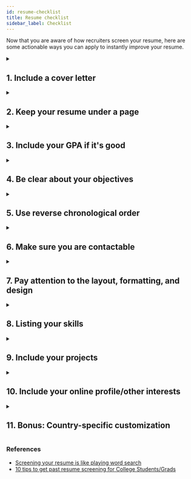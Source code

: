 ```yaml
---
id: resume-checklist
title: Resume checklist
sidebar_label: Checklist
---
```


Now that you are aware of how recruiters screen your resume, here are some actionable ways you can apply to instantly improve your resume.

<details>
<summary>

## 1. Include a cover letter

</summary>

I've often received resumes with no cover letters, and I am perfectly fine with it. If you ask me, it is better to have no cover letter than to have a bad cover letter, especially if your cover letter is a "templated" content. An effective cover letter needs to highlight the fit between the job requirements and your skills/experiences. Do not just tell me what you have done in your cover letter; Tell me how it is a fit for what I am looking for.

Some small nitpicks:

- Make sure that the cover letter is addressed to the right person (either the name of the recruiter if it is known, or to a generic hiring manager) and company
- Run a spell check

</details>

<details>
<summary>

## 2. Keep your resume under a page

</summary>

Your resume should be kept to 1 page or a MAXIMUM of 2 pages. Include only your most recent and relevant experiences.

Information that a recruiter wants to know:

- Name, email, contact number
- Objective statement
- Education details: College, Major, GPA, Sample classes (optional, but if you list, make sure its classes that you scored well in and are relevant to your area of interest), academic awards, availability
- If you have studied abroad, you can list that too
- Projects that you have worked on
- Work experience/co-curricular activities
- Skills/other interests
- Street cred - GitHub/Stack Overflow/LinkedIn profile (optional, but highly recommended)

Information nobody needs to know:

- Your profile picture. In the US, it is illegal to discriminate based on age, gender, race, or appearance
- Address, home phone number, gender, religion, race, marital status, etc etc
- Elementary, middle, high school
- Your low GPA
- Anything less recent than 3-4 years unless they are valid job experiences
- Anything about your parents/siblings, their names, occupation, etc
- Your life story
- Anything not relevant to the job you are applying for (e.g. that you have a driving license when you are applying to be a programmer)

Ideally, keep it short, concise, but as detailed as possible.

</details>

<details>
<summary>

## 3. Include your GPA if it's good

</summary>

Everyone wants the cream of the crop. In the absence of a standardized test, GPA serves as that indicator. **While GPA may not necessarily be a good indication of how well you can code, a high GPA would definitely put you in a more favorable position to the recruiter.**

If your GPA is rather low, but you have loads of technical experiences, you can try not listing your GPA in the resume. This kinda "forces" the recruiter to read through your projects/job experience, and perhaps grant you a first interview. If you manage to impress them, who cares about your GPA? But if your GPA is low and you do not have skills for the job... maybe you should work on one of them and revisit job applications later.

In a different scenario, some students have low GPA, but it might be due to some irrelevant classes which they did badly in. E.g. Student X is scoring A for all his programming classes, but did not do well for his language classes. If I am hiring a developer, Student X would still be a suitable candidate despite his low GPA. In such cases, it might even be recommended to attach a transcript along with the resume.

Also, when you list your GPA/results, try to benchmark it. Instead of simply listing 4.6, write 4.6/5.0 (First Class Honors or Summa Cum Laude). To the recruiter, 4.6 does not mean anything if he/she is not familiar with your grading system.

</details>

<details>
<summary>

## 4. Be clear about your objectives

</summary>

Are you looking for a summer internship/full-time employment? What position are you applying for? Read the job description and know the job you are applying for!

**"Work experience" does not mean any work experience; it means _relevant_ work experience.** If you are applying for a developer position, the recruiter is not interested to know that you were a student escort for girls walking back to their apartments at night, nor that you were a cashier at Starbucks. You would be better off writing about the project you did for some programming class - yes, even if it was just a school project. Tailor your experiences and projects according to the job you are applying for. Pick relevant details to emphasize on and do not be hesitant to drop stuff completely if they are totally irrelevant. Quality over quantity.

- Make sure the description is comprehensive. Avoid writing "Software engineering intern - write code". You are better off not writing anything
- Based on my experience, most fresh grads do not have extremely relevant job experience (unless you are lucky to have scored a really rewarding internship). For developer positions, I think it is ok to not have any job experience and just list projects

</details>

<details>
<summary>

## 5. Use reverse chronological order

</summary>

Always list your resume in reverse chronological order - the most recent at the top. Recruiters are more interested in what you have worked on recently than what you worked on 3 years ago. Chances are, you probably forgot the details too anyway.

</details>

<details>
<summary>

## 6. Make sure you are contactable

</summary>

- Get a proper email account with ideally your first name and last name, eg. "john.doe@gmail.com" instead of "angrybirds88@gmail.com"
- If you are using your school's .edu email, try to have an alias like "john.doe@xxx.edu" instead of "a002342342@xxx.edu"
- Avoid emails like "me@christi.na" or "admin@[mycooldomain].com" -- because it is very prone to typo errors
- Make sure the number you have listed is the best way to reach you. The last thing you want is to miss the call from the recruiter because you typed the wrong number, or you are not available on that number during office hours (most probably the times the recruiter will call)

</details>

<details>
<summary>

## 7. Pay attention to the layout, formatting, and design

</summary>

- Be consistent about the way you format your resume. Italics, underline, bold, and how they are used
- Keep to a single standard font (avoid fancy fonts like Comic Sans or whatever) and do not have too many varying styles/font sizes/color
- Be consistent about the way you list your dates (eg. May 2011 - Aug 2011). Avoid using numerals for both month and date due to the difference in style for MMDD and DDMM in different countries. Dates like "Aug 2011 - June 12" just show that you have zero attention to detail
- Unless you are applying for a design job, just stick to the standard "table" style for the resume. There is nothing wrong with the standard style, and it helps the recruiter screen your resume more efficiently since they are trained through experience to read that format. It would also help in the automatic scoring by the ATS. The last thing you want is for your application to be rejected because the system could not parse your resume for it to be scored. That said, I am not discouraging you from coming up with your own design. It is nice to read something different. Just be aware of the risks you could be taking
- Name your file `firstname_lastname_resume.pdf` instead of `resume.pdf` - it is easier for recruiters to search/forward
- PDF preferred over Word doc
- Be consistent about bullet points
- Your resume should not look sparse. (Come on, it is only 1 page!) If you really have trouble filling it up, you are either not thinking hard enough, or not doing enough. In the case of the latter, consider working on your personal projects (i.e. stuff you can post on GitHub). That said, do not write stuff just to fill space. Read point 4
- This should be common sense, but do not commit fraud, i.e. apply for the same job using a different name, or using your friend's resume to apply for the same job. Some ATS issues an indicator if they suspect the application to be a duplicate
- It's important to note the layout of your resume. If you choose to quickly upload your resume via an auto-fill program, understand that the program will read your resume from top to bottom, left to right. This is good to keep in mind when developing the layout of your resume
- Try to keep white space down to a minimum. This will also help reduce the length of your resume to one page. Reduce margins and paddings reasonably

</details>

<details>
<summary>

## 8. Listing your skills

</summary>

It is useful to list your relevant skills in a quick summary section for easy reading/matching. However, many people make the mistake of listing as many skills/programming languages in the resume as possible. This may get you through the ATS scoring, but it definitely would not leave a good impression on the recruiter - the actual human reading your resume and deciding whether to call you up for an interview!

Ideally, if your resume is good enough, the recruiter should already know what you are proficient in. The skills section is just a quick summary/reiteration. **Listing a bunch of technologies you claim you know without actually showing how you have worked with them is pointless.**

</details>

<details>
<summary>

## 9. Include your projects

</summary>

- Ideally, 1-2 lines about the project, 2-3 lines about your role, what technologies you used, what you did, your learning, etc etc. These can be Final Year Projects, Research projects, projects for a particular class, freelance projects, or just personal projects (ie. GitHub stuff)
- Ideally, 2 to 3 projects that align with your interests/position you are applying for
- Avoid using titles such as "Project for [module code]". Sorry, the recruiter has no idea what class is represented by the module code. Ideally, you want the project section to demonstrate your personality and skills, and be the talking point during the interview

</details>

<details>
<summary>

## 10. Include your online profile/other interests

</summary>

Here's the news - Recruiters do search for your name! Definitely pre-empt that by Googling/Facebook-ing/searching yourself on all forms of social media to see what turns up. Make sure your privacy settings are restricted so your online profile shows only the image you are trying to project.

If you have some space on your resume, it is good to list additional interests outside of coding. Eg. skiing, water sports, soccer, etc etc. Gives the interviewer something to talk to you about. It also shows that you are a well-rounded individual/cool person to hang out with.

</details>

<details>
<summary>

## 11. Bonus: Country-specific customization

</summary>

If you are applying to foreign countries, it'd help to customize your resume to make it easier for recruiters of that country to understand your resume. For example, you can do the following for US roles:

- If you're interning, expected year of graduation (month as well if you know) because some places only want to hire interns who are graduating soon
- Mention work eligibility. This is straightforward for Singaporeans (mention eligibility for H-1B1 visa)
- Convert your grades to a GPA out of 5 and mention whether it's First Class Honors/Summa Cum Laude

</details>

### References

- [Screening your resume is like playing word search](https://medium.com/@christinang89/screening-your-resume-is-like-playing-word-search-60f4d0e60840)
- [10 tips to get past resume screening for College Students/Grads](https://christinang89.quora.com/10-tips-to-get-past-resume-screening-for-College-Students-Grads)
